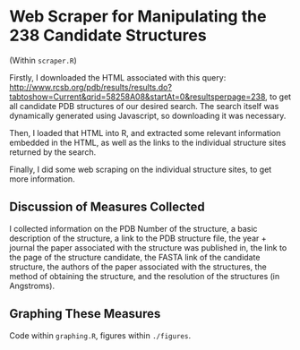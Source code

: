 # Web Scraper for Manipulating the 238 Candidate Structures



(Within `scraper.R`)

Firstly, I downloaded the HTML associated with this query: http://www.rcsb.org/pdb/results/results.do?tabtoshow=Current&qrid=58258A08&startAt=0&resultsperpage=238, to get all candidate PDB structures of our desired search. The search itself was dynamically generated using Javascript, so downloading it was necessary.

Then, I loaded that HTML into R, and extracted some relevant information embedded in the HTML, as well as the links to the individual structure sites returned by the search.

Finally, I did some web scraping on the individual structure sites, to get more information.

## Discussion of Measures Collected

I collected information on the PDB Number of the structure, a basic description of the structure, a link to the PDB structure file, the year + journal the paper associated with the structure was published in, the link to the page of the structure candidate, the FASTA link of the candidate structure, the authors of the paper associated with the structures, the method of obtaining the structure, and the resolution of the structures (in Angstroms).

## Graphing These Measures

Code within `graphing.R`, figures within `./figures`.